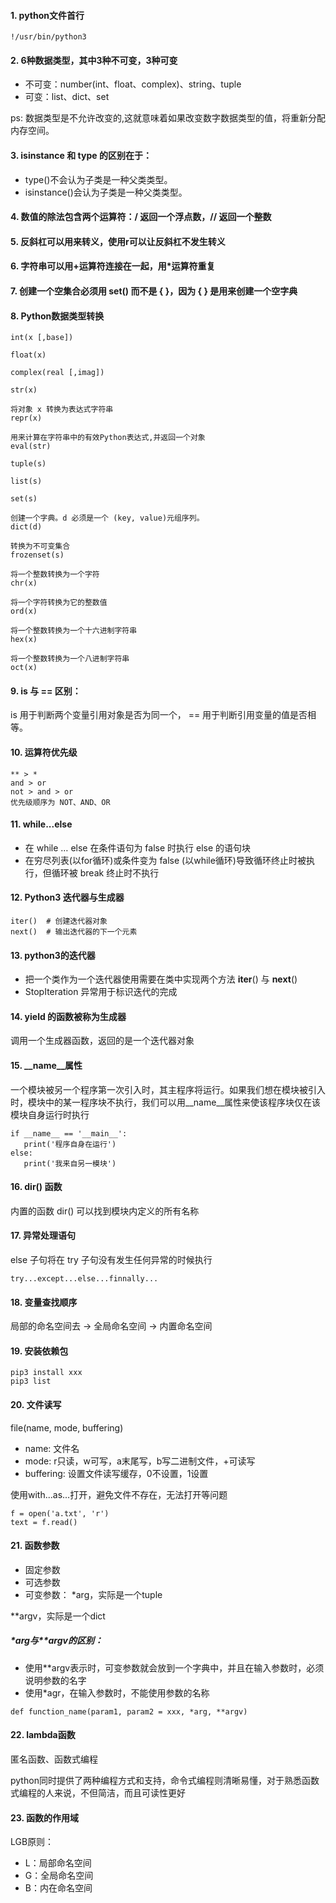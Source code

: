 #### 1. python文件首行
```
!/usr/bin/python3
```

#### 2. 6种数据类型，其中3种不可变，3种可变
- 不可变：number(int、float、complex)、string、tuple
- 可变：list、dict、set

ps: 数据类型是不允许改变的,这就意味着如果改变数字数据类型的值，将重新分配内存空间。

#### 3. isinstance 和 type 的区别在于：
- type()不会认为子类是一种父类类型。
- isinstance()会认为子类是一种父类类型。

#### 4. 数值的除法包含两个运算符：/ 返回一个浮点数，// 返回一个整数

#### 5. 反斜杠可以用来转义，使用r可以让反斜杠不发生转义

#### 6. 字符串可以用+运算符连接在一起，用*运算符重复

#### 7. 创建一个空集合必须用 set() 而不是 { }，因为 { } 是用来创建一个空字典

#### 8. Python数据类型转换
```
int(x [,base])

float(x)

complex(real [,imag])

str(x)

将对象 x 转换为表达式字符串
repr(x)

用来计算在字符串中的有效Python表达式,并返回一个对象
eval(str)

tuple(s)

list(s)

set(s)

创建一个字典。d 必须是一个 (key, value)元组序列。
dict(d)

转换为不可变集合
frozenset(s)

将一个整数转换为一个字符
chr(x)

将一个字符转换为它的整数值
ord(x)

将一个整数转换为一个十六进制字符串
hex(x)

将一个整数转换为一个八进制字符串
oct(x)
```

#### 9. is 与 == 区别：
is 用于判断两个变量引用对象是否为同一个， == 用于判断引用变量的值是否相等。

#### 10. 运算符优先级
```
** > *
and > or
not > and > or
优先级顺序为 NOT、AND、OR
```

#### 11. while...else
- 在 while … else 在条件语句为 false 时执行 else 的语句块
- 在穷尽列表(以for循环)或条件变为 false (以while循环)导致循环终止时被执行，但循环被 break 终止时不执行

#### 12. Python3 迭代器与生成器
```
iter()  # 创建迭代器对象
next()  # 输出迭代器的下一个元素
```

#### 13. python3的迭代器
- 把一个类作为一个迭代器使用需要在类中实现两个方法 __iter__() 与 __next__()
- StopIteration 异常用于标识迭代的完成

#### 14. yield 的函数被称为生成器
调用一个生成器函数，返回的是一个迭代器对象

#### 15. __name__属性
一个模块被另一个程序第一次引入时，其主程序将运行。如果我们想在模块被引入时，模块中的某一程序块不执行，我们可以用__name__属性来使该程序块仅在该模块自身运行时执行
```
if __name__ == '__main__':
   print('程序自身在运行')
else:
   print('我来自另一模块')
```

#### 16. dir() 函数
内置的函数 dir() 可以找到模块内定义的所有名称

#### 17. 异常处理语句
else 子句将在 try 子句没有发生任何异常的时候执行
```
try...except...else...finnally...
```

#### 18. 变量查找顺序
局部的命名空间去 -> 全局命名空间 -> 内置命名空间

#### 19. 安装依赖包
```
pip3 install xxx
pip3 list
```

#### 20. 文件读写

file(name, mode, buffering)
- name: 文件名
- mode: r只读，w可写，a末尾写，b写二进制文件，+可读写
- buffering: 设置文件读写缓存，0不设置，1设置

使用with...as...打开，避免文件不存在，无法打开等问题

```
f = open('a.txt', 'r')
text = f.read()
```

#### 21. 函数参数
- 固定参数
- 可选参数
- 可变参数：
*arg，实际是一个tuple

**argv，实际是一个dict

##### *arg与**argv的区别：
- 使用**argv表示时，可变参数就会放到一个字典中，并且在输入参数时，必须说明参数的名字
- 使用*agr，在输入参数时，不能使用参数的名称

```
def function_name(param1, param2 = xxx, *arg, **argv)
```

#### 22. lambda函数
匿名函数、函数式编程

python同时提供了两种编程方式和支持，命令式编程则清晰易懂，对于熟悉函数式编程的人来说，不但简洁，而且可读性更好

#### 23. 函数的作用域
LGB原则：
- L：局部命名空间
- G：全局命名空间
- B：内在命名空间
